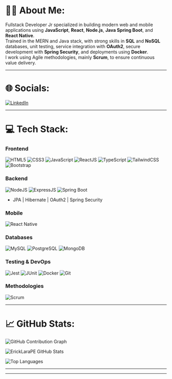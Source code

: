 # 👨‍💻 About Me:

Fullstack Developer Jr specialized in building modern web and mobile applications using **JavaScript**, **React**, **Node.js**, **Java Spring Boot**, and **React Native**.  
Trained in the MERN and Java stack, with strong skills in **SQL** and **NoSQL** databases, unit testing, service integration with **OAuth2**, secure development with **Spring Security**, and deployments using **Docker**.  
I work using Agile methodologies, mainly **Scrum**, to ensure continuous value delivery.

---

# 🌐 Socials:

[![LinkedIn](https://img.shields.io/badge/-LinkedIn-0A66C2?logo=linkedin&logoColor=white&style=for-the-badge)](https://www.linkedin.com/in/ericklarabendezu/)  

---

# 💻 Tech Stack:

### Frontend
![HTML5](https://img.shields.io/badge/-HTML5-E34F26?logo=html5&logoColor=white&style=for-the-badge)
![CSS3](https://img.shields.io/badge/-CSS3-1572B6?logo=css3&logoColor=white&style=for-the-badge)
![JavaScript](https://img.shields.io/badge/-JavaScript-F7DF1E?logo=javascript&logoColor=black&style=for-the-badge)
![ReactJS](https://img.shields.io/badge/-React-61DAFB?logo=react&logoColor=black&style=for-the-badge)
![TypeScript](https://img.shields.io/badge/-TypeScript-3178C6?logo=typescript&logoColor=white&style=for-the-badge)
![TailwindCSS](https://img.shields.io/badge/-TailwindCSS-06B6D4?logo=tailwindcss&logoColor=white&style=for-the-badge)
![Bootstrap](https://img.shields.io/badge/-Bootstrap-7952B3?logo=bootstrap&logoColor=white&style=for-the-badge)

### Backend
![NodeJS](https://img.shields.io/badge/-Node.js-339933?logo=node.js&logoColor=white&style=for-the-badge)
![ExpressJS](https://img.shields.io/badge/-Express.js-000000?logo=express&logoColor=white&style=for-the-badge)
![Spring Boot](https://img.shields.io/badge/-Spring_Boot-6DB33F?logo=springboot&logoColor=white&style=for-the-badge)
- JPA | Hibernate | OAuth2 | Spring Security

### Mobile
![React Native](https://img.shields.io/badge/-React_Native-61DAFB?logo=react&logoColor=white&style=for-the-badge)

### Databases
![MySQL](https://img.shields.io/badge/-MySQL-4479A1?logo=mysql&logoColor=white&style=for-the-badge)
![PostgreSQL](https://img.shields.io/badge/-PostgreSQL-4169E1?logo=postgresql&logoColor=white&style=for-the-badge)
![MongoDB](https://img.shields.io/badge/-MongoDB-47A248?logo=mongodb&logoColor=white&style=for-the-badge)

### Testing & DevOps
![Jest](https://img.shields.io/badge/-Jest-C21325?logo=jest&logoColor=white&style=for-the-badge)
![JUnit](https://img.shields.io/badge/-JUnit-25A162?logo=junit5&logoColor=white&style=for-the-badge)
![Docker](https://img.shields.io/badge/-Docker-2496ED?logo=docker&logoColor=white&style=for-the-badge)
![Git](https://img.shields.io/badge/-Git-F05032?logo=git&logoColor=white&style=for-the-badge)

### Methodologies
![Scrum](https://img.shields.io/badge/-Scrum-6DB33F?style=for-the-badge)

---

# 📈 GitHub Stats:

![GitHub Contribution Graph](https://github-readme-activity-graph.vercel.app/graph?username=ErickLaraPE&theme=react-dark&area=true)

![ErickLaraPE GitHub Stats](https://github-readme-stats.vercel.app/api?username=ErickLaraPE&show_icons=true&theme=radical)

![Top Languages](https://github-readme-stats.vercel.app/api/top-langs/?username=ErickLaraPE&layout=compact&theme=radical)

---


---

